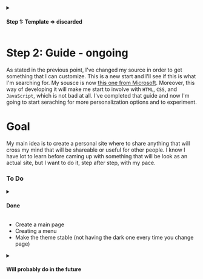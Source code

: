 <details>
  <summary><h4>Step 1: Template => discarded</h4></summary>

  Started this from a template [available here](https://github.com/skills/github-pages) on GitHub. It will be my first step toward my site.
  I've comprehended that this template is not what I was searching for. I'm looking for something dynamic, that I can personalize, that's why I've changed my source guide.
</details>

# Step 2: Guide - ongoing
As stated in the previous point, I've changed my source in order to get something that I can customize. This is a new start and I'll see if this is what I'm searching for.
My sousce is now [this one from Microsoft](https://learn.microsoft.com/en-us/training/modules/build-simple-website/). Moreover, this way of developing it will make me start to involve with `HTML`, `CSS`, and `JavaScript`, which is not bad at all.
I've completed that guide and now I'm going to start seraching for more personalization options and to experiment.

# Goal
My main idea is to create a personal site where to share anything that will cross my mind that will be shareable or useful for other people.
I know I have lot to learn before caming up with something that will be look as an actual site, but I want to do it, step after step, with my pace.


### To Do
<details>
  <summary><h4>Done</h4></summary>
  
  - Try out the template
  - Search how to create a webpage using HTML
  - End Microsoft guide
  - Creating more pages
</details>

- Create a main page
- Creating a menu
- Make the theme stable (not having the dark one every time you change page)

<details>
  <summary><h4>Will probably do in the future</h4></summary>

  - Extend the possibility to change the theme => did it for every page, can't get how to keep the same theme when switching page
</details>
